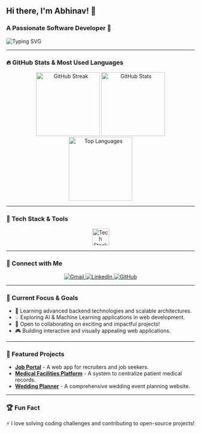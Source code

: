 ## Hi there, I'm Abhinav! 👋  
### A Passionate Software Developer 🚀   

![Typing SVG](https://readme-typing-svg.herokuapp.com?font=Fira+Code&weight=600&size=22&duration=4000&pause=1000&color=F7F7F7&background=000000&vCenter=true&width=500&height=35&lines=Software+Developer+%7C+Problem+Solver;Full-Stack+Developer+%7C+Tech+Enthusiast;Passionate+about+building+innovative+solutions)

---

### 🔥 GitHub Stats & Most Used Languages
<div align="center">
  <img src="https://github-readme-streak-stats.herokuapp.com/?user=abhinavas-2005&theme=dracula&hide_border=false&v=1" height="170" alt="GitHub Streak" />
  <img src="https://github-readme-stats.vercel.app/api?username=abhinavas-2005&show_icons=true&include_all_commits=true&count_private=true&theme=dracula&hide_border=false" height="170" alt="GitHub Stats" />
  <img src="https://github-readme-stats.vercel.app/api/top-langs/?username=abhinavas-2005&layout=compact&langs_count=8&theme=dracula&hide_border=false" height="170" alt="Top Languages" />
</div>

---

### 🚀 Tech Stack & Tools
<div align="center">
  <img src="https://skillicons.dev/icons?i=javascript,react,html,css,python,c,java,sqlite,mysql,django,mssql,aws" height="45" alt="Tech Stack" />
</div>

---

### 💼 Connect with Me
<div align="center">
  <a href="mailto:abhinavarunkumarshetty@gmail.com">
    <img src="https://img.shields.io/badge/Gmail-D14836?style=for-the-badge&logo=gmail&logoColor=white" alt="Gmail" />
  </a>
  <a href="https://www.linkedin.com/in/abhinav-a-shetty" target="_blank">
    <img src="https://img.shields.io/badge/LinkedIn-0077B5?style=for-the-badge&logo=linkedin&logoColor=white" alt="LinkedIn" />
  </a>
  <a href="https://github.com/abhinavas-2005" target="_blank">
    <img src="https://img.shields.io/badge/GitHub-181717?style=for-the-badge&logo=github&logoColor=white" alt="GitHub" />
  </a>
</div>

---

### 🎯 Current Focus & Goals
- 🌱 Learning advanced backend technologies and scalable architectures.
- 💡 Exploring AI & Machine Learning applications in web development.
- 🤝 Open to collaborating on exciting and impactful projects!
- 🎮 Building interactive and visually appealing web applications.

---

### 🚀 Featured Projects
- **[Job Portal](https://github.com/abhinavas-2005/job-portal)** - A web app for recruiters and job seekers.
- **[Medical Facilities Platform](https://github.com/abhinavas-2005/medical-facilities)** - A system to centralize patient medical records.
- **[Wedding Planner](https://github.com/abhinavas-2005/wedding-planner)** - A comprehensive wedding event planning website.

---

### 🏆 Fun Fact
⚡ I love solving coding challenges and contributing to open-source projects!
